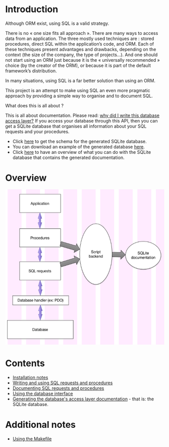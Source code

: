 # Introduction

Although ORM exist, using SQL is a valid strategy.

There is no « one size fits all approach ».
There are many ways to access data from an application.
The three mostly used techniques are : stored procedures, direct SQL within the application’s code, and ORM.
Each of these techniques present advantages and drawbacks, depending on the context (the size of the company, the type of projects...). 
And one should not start using an ORM just because it is the « universally recommended » choice (by the creator of the ORM), or because it is part of the default framework’s distribution.

In many situations, using SQL is a far better solution than using an ORM. 

This project is an attempt to make using SQL an even more pragmatic approach by providing a simple way to organise and to document SQL.

What does this is all about ?

This is all about documentation. Please read: [why did I write this database access layer?](https://github.com/dbeurive/backend/blob/master/doc/WHY.md)
If you access your database through this API, then you can get a SQLite database that organises all information about your SQL requests and your procedures.

* Click [here](https://github.com/dbeurive/backend/blob/master/src/Database/Doc/schema.php) to get the schema for the generated SQLite database.
* You can download an example of the generated database [here](https://github.com/dbeurive/backend/blob/master/tests/cache/mysql_doc.sqlite).
* Click [here](https://github.com/dbeurive/backend/blob/master/doc/SQLITE_USAGE.md) to have an overview of what you can do with the SQLite database that contains the generated documentation.

# Overview

![Generic overview](https://github.com/dbeurive/backend/blob/master/doc/overview.png)

# Contents

* [Installation notes](https://github.com/dbeurive/backend/blob/master/doc/INSTALL.md)
* [Writing and using SQL requests and procedures](https://github.com/dbeurive/backend/blob/master/src/Database/EntryPoints/README.md)
* [Documenting SQL requests and procedures](https://github.com/dbeurive/backend/blob/master/src/Database/EntryPoints/Description/README.md)
* [Using the database interface](https://github.com/dbeurive/backend/blob/master/src/Database/README.md)
* [Generating the database's access layer documentation](https://github.com/dbeurive/backend/blob/master/src/Cli/Bin/README.md) - that is: the SQLite database.

# Additional notes

* [Using the Makefile](https://github.com/dbeurive/backend/blob/master/doc/MAKEFILE.md)







 
 




 